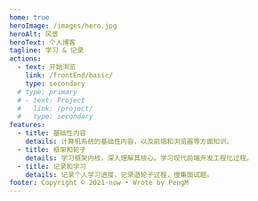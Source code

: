 ```yaml
---
home: true
heroImage: /images/hero.jpg
heroAlt: 风景
heroText: 个人博客
tagline: 学习 & 记录
actions:
  - text: 开始浏览
    link: /frontEnd/basic/
    type: secondary
  # type: primary
  # - text: Project
  #   link: /project/
  #   type: secondary
features:
  - title: 基础性内容
    details: 计算机系统的基础性内容，以及前端和浏览器等方面知识。
  - title: 框架和轮子
    details: 学习框架内核，深入理解其核心。学习现代前端开发工程化过程。
  - title: 记录和学习
    details: 记录个人学习进度，记录造轮子过程，搜集面试题。
footer: Copyright © 2021-now • Wrote by PengM
---
```


<Home/>
